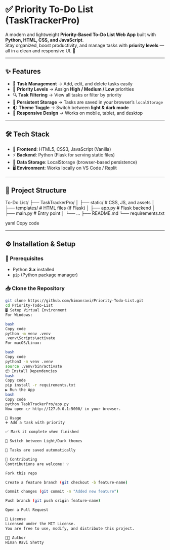 # ✅ Priority To-Do List (TaskTrackerPro)

A modern and lightweight **Priority-Based To-Do List Web App** built with **Python, HTML, CSS, and JavaScript**.  
Stay organized, boost productivity, and manage tasks with **priority levels** — all in a clean and responsive UI. 🚀  

---

## ✨ Features
- 📝 **Task Management** → Add, edit, and delete tasks easily  
- 🎯 **Priority Levels** → Assign **High / Medium / Low** priorities  
- 🔍 **Task Filtering** → View all tasks or filter by priority  
- 💾 **Persistent Storage** → Tasks are saved in your browser’s `localStorage`  
- 🌓 **Theme Toggle** → Switch between **light & dark mode**  
- 📱 **Responsive Design** → Works on mobile, tablet, and desktop  

---

## 🛠️ Tech Stack
- 🎨 **Frontend**: HTML5, CSS3, JavaScript (Vanilla)  
- ⚡ **Backend**: Python (Flask for serving static files)  
- 📂 **Data Storage**: LocalStorage (browser-based persistence)  
- 🖥️ **Environment**: Works locally on VS Code / Replit  

---

## 📂 Project Structure
To-Do List/
├── TaskTrackerPro/
│ ├── static/ # CSS, JS, and assets
│ ├── templates/ # HTML files (if Flask)
│ ├── app.py # Flask backend
│ ├── main.py # Entry point
│ └── ...
├── README.md
└── requirements.txt

yaml
Copy code

---

## ⚙️ Installation & Setup

### 🔧 Prerequisites
- Python **3.x** installed  
- `pip` (Python package manager)  

### 📥 Clone the Repository
```bash
git clone https://github.com/himanravi/Priority-Todo-List.git
cd Priority-Todo-List
🖥️ Setup Virtual Environment
For Windows:

bash
Copy code
python -m venv .venv
.venv\Scripts\activate
For macOS/Linux:

bash
Copy code
python3 -m venv .venv
source .venv/bin/activate
📦 Install Dependencies
bash
Copy code
pip install -r requirements.txt
▶️ Run the App
bash
Copy code
python TaskTrackerPro/app.py
Now open 👉 http://127.0.0.1:5000/ in your browser.

🎯 Usage
➕ Add a task with priority

✅ Mark it complete when finished

🔄 Switch between Light/Dark themes

📂 Tasks are saved automatically

🤝 Contributing
Contributions are welcome! 💡

Fork this repo

Create a feature branch (git checkout -b feature-name)

Commit changes (git commit -m "Added new feature")

Push branch (git push origin feature-name)

Open a Pull Request

📄 License
Licensed under the MIT License.
You are free to use, modify, and distribute this project.

👨‍💻 Author
Himan Ravi Shetty